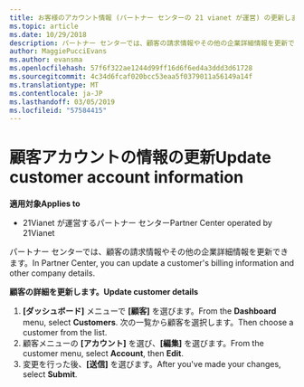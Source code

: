```yaml
---
title: お客様のアカウント情報 (パートナー センターの 21 vianet が運営) の更新します。
ms.topic: article
ms.date: 10/29/2018
description: パートナー センターでは、顧客の請求情報やその他の企業詳細情報を更新できます。
author: MaggiePucciEvans
ms.author: evansma
ms.openlocfilehash: 57f6f322ae1244d99ff16d6f6ed4a3ddd3d61728
ms.sourcegitcommit: 4c34d6fcaf020bcc53eaa5f0379011a56149a14f
ms.translationtype: MT
ms.contentlocale: ja-JP
ms.lasthandoff: 03/05/2019
ms.locfileid: "57584415"
---
```

# <a name="update-customer-account-information"></a><span data-ttu-id="6d065-103">顧客アカウントの情報の更新</span><span class="sxs-lookup"><span data-stu-id="6d065-103">Update customer account information</span></span>

<span data-ttu-id="6d065-104">**適用対象**</span><span class="sxs-lookup"><span data-stu-id="6d065-104">**Applies to**</span></span>

-   <span data-ttu-id="6d065-105">21Vianet が運営するパートナー センター</span><span class="sxs-lookup"><span data-stu-id="6d065-105">Partner Center operated by 21Vianet</span></span>


<span data-ttu-id="6d065-106">パートナー センターでは、顧客の請求情報やその他の企業詳細情報を更新できます。</span><span class="sxs-lookup"><span data-stu-id="6d065-106">In Partner Center, you can update a customer's billing information and other company details.</span></span>

<span data-ttu-id="6d065-107">**顧客の詳細を更新します。**</span><span class="sxs-lookup"><span data-stu-id="6d065-107">**Update customer details**</span></span>

1.  <span data-ttu-id="6d065-108">**[ダッシュボード]** メニューで **[顧客]** を選びます。</span><span class="sxs-lookup"><span data-stu-id="6d065-108">From the **Dashboard** menu, select **Customers**.</span></span> <span data-ttu-id="6d065-109">次の一覧から顧客を選択します。</span><span class="sxs-lookup"><span data-stu-id="6d065-109">Then choose a customer from the list.</span></span>
2.  <span data-ttu-id="6d065-110">顧客メニューの **[アカウント]** を選び、**[編集]** を選びます。</span><span class="sxs-lookup"><span data-stu-id="6d065-110">From the customer menu, select **Account**, then **Edit**.</span></span>
3.  <span data-ttu-id="6d065-111">変更を行った後、**[送信]** を選びます。</span><span class="sxs-lookup"><span data-stu-id="6d065-111">After you've made your changes, select **Submit**.</span></span>
